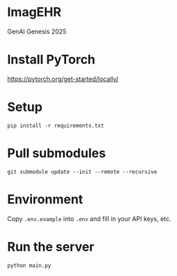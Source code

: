 # ImagEHR
GenAI Genesis 2025

# Install PyTorch
https://pytorch.org/get-started/locally/

# Setup
```
pip install -r requirements.txt
```

# Pull submodules
```
git submodule update --init --remote --recursive
```

# Environment
Copy `.env.example` into `.env` and fill in your API keys, etc.

# Run the server
```
python main.py
```
